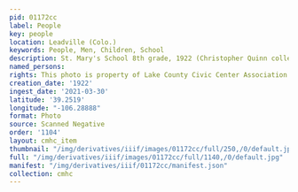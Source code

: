 ```yaml
---
pid: 01172cc
label: People
key: people
location: Leadville (Colo.)
keywords: People, Men, Children, School
description: St. Mary's School 8th grade, 1922 (Christopher Quinn collection)
named_persons: 
rights: This photo is property of Lake County Civic Center Association.
creation_date: '1922'
ingest_date: '2021-03-30'
latitude: '39.2519'
longitude: "-106.28888"
format: Photo
source: Scanned Negative
order: '1104'
layout: cmhc_item
thumbnail: "/img/derivatives/iiif/images/01172cc/full/250,/0/default.jpg"
full: "/img/derivatives/iiif/images/01172cc/full/1140,/0/default.jpg"
manifest: "/img/derivatives/iiif/01172cc/manifest.json"
collection: cmhc
---
```

